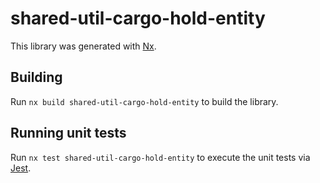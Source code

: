 # shared-util-cargo-hold-entity

This library was generated with [Nx](https://nx.dev).

## Building

Run `nx build shared-util-cargo-hold-entity` to build the library.

## Running unit tests

Run `nx test shared-util-cargo-hold-entity` to execute the unit tests via [Jest](https://jestjs.io).
